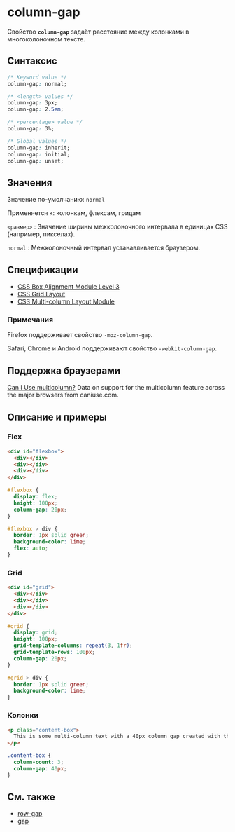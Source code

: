 # column-gap

Свойство **`column-gap`** задаёт расстояние между колонками в многоколоночном тексте.

## Синтаксис

```css
/* Keyword value */
column-gap: normal;

/* <length> values */
column-gap: 3px;
column-gap: 2.5em;

/* <percentage> value */
column-gap: 3%;

/* Global values */
column-gap: inherit;
column-gap: initial;
column-gap: unset;
```

## Значения

Значение по-умолчанию: `normal`

Применяется к: колонкам, флексам, гридам

`<размер>`
: Значение ширины межколоночного интервала в единицах CSS (например, пикселах).

`normal`
: Межколоночный интервал устанавливается браузером.

## Спецификации

- [CSS Box Alignment Module Level 3](https://drafts.csswg.org/css-align-3/#column-row-gap)
- [CSS Grid Layout](https://drafts.csswg.org/css-grid/#gutters)
- [CSS Multi-column Layout Module](https://drafts.csswg.org/css-multicol-1/#column-gap)

### Примечания

Firefox поддерживает свойство `-moz-column-gap`.

Safari, Chrome и Аndroid поддерживают свойство `-webkit-column-gap`.

## Поддержка браузерами

<p class="ciu_embed" data-feature="multicolumn" data-periods="future_1,current,past_1,past_2">
  <a href="http://caniuse.com/#feat=multicolumn">Can I Use multicolumn?</a> Data on support for the multicolumn feature across the major browsers from caniuse.com.
</p>

## Описание и примеры

### Flex

```html tab="HTML"
<div id="flexbox">
  <div></div>
  <div></div>
  <div></div>
</div>
```

```css tab="CSS"
#flexbox {
  display: flex;
  height: 100px;
  column-gap: 20px;
}

#flexbox > div {
  border: 1px solid green;
  background-color: lime;
  flex: auto;
}
```

### Grid

```html tab="HTML"
<div id="grid">
  <div></div>
  <div></div>
  <div></div>
</div>
```

```css tab="CSS"
#grid {
  display: grid;
  height: 100px;
  grid-template-columns: repeat(3, 1fr);
  grid-template-rows: 100px;
  column-gap: 20px;
}

#grid > div {
  border: 1px solid green;
  background-color: lime;
}
```

### Колонки

```html tab="HTML"
<p class="content-box">
  This is some multi-column text with a 40px column gap created with the CSS `column-gap` property. Don't you think that's fun and exciting? I sure do!
</p>
```

```css tab="CSS"
.content-box {
  column-count: 3;
  column-gap: 40px;
}
```

## См. также

- [row-gap](row-gap.md)
- [gap](gap.md)
